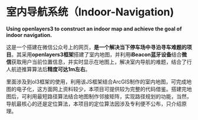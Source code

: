 # 室内导航系统（Indoor-Navigation)
**Using openlayers3 to construct an indoor map and achieve the goal of indoor navigation.**

这是一个搭建在微信公众号上的网页，**是一个解决当下停车场中寻泊寻车难题的项目**。其采用**openlayers3框架**搭建了室内地图，并利用**iBeacon蓝牙设备**结合**微信**获取用户当前位置信息，并实时显示在地图上，解决室内导航的难题，结合了行人航迹推算算法后**精度可达1m左右**。

里面涉及到ol3框架的使用，利用该JS框架结合ArcGIS制作的室内地图，可完成地图的电子化，这方面网上资料较少，本项目可提供较为完整的代码借鉴。搭建完地图后，可利用最短路径算法结合地图制作邻接矩阵，实现路径规划的功能，当然，导航最核心的还是定位算法，本项目的定位算法因涉及专利便不公布，只介绍原理。

